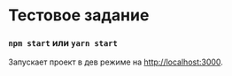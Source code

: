 # Тестовое задание

### `npm start` или `yarn start`
Запускает проект в дев режиме на [http://localhost:3000](http://localhost:3000).
